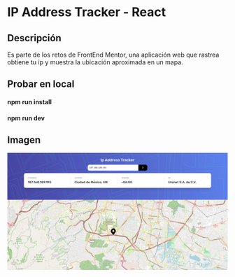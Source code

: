 # IP Address Tracker - React

## Descripción

Es parte de los retos de FrontEnd Mentor, una aplicación web que rastrea obtiene tu ip y muestra la ubicación aproximada en un mapa.

## Probar en local
#### npm run install
#### npm run dev

## Imagen
![Ip Address Tracker](ip-address-tracker-green.vercel.app_.png?raw=true "Ip Address Tracker")
